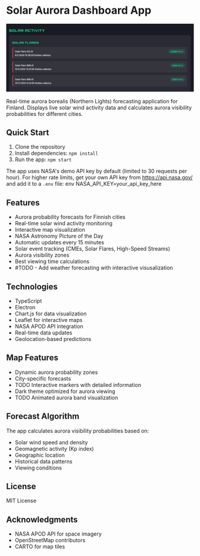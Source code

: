 # Solar Aurora Dashboard App

![Solar Aurora Dashboard Screenshot](screenshot.png)

Real-time aurora borealis (Northern Lights) forecasting application for Finland. Displays live solar wind activity data and calculates aurora visibility probabilities for different cities.

## Quick Start
1. Clone the repository
2. Install dependencies: `npm install`
3. Run the app: `npm start`

The app uses NASA's demo API key by default (limited to 30 requests per hour). 
For higher rate limits, get your own API key from https://api.nasa.gov/ 
and add it to a `.env` file:
env
NASA_API_KEY=your_api_key_here

## Features
- Aurora probability forecasts for Finnish cities
- Real-time solar wind activity monitoring
- Interactive map visualization
- NASA Astronomy Picture of the Day
- Automatic updates every 15 minutes
- Solar event tracking (CMEs, Solar Flares, High-Speed Streams)
- Aurora visibility zones
- Best viewing time calculations
- #TODO - Add weather forecasting with interactive visusalization

## Technologies
- TypeScript
- Electron
- Chart.js for data visualization
- Leaflet for interactive maps
- NASA APOD API integration
- Real-time data updates
- Geolocation-based predictions

## Map Features
- Dynamic aurora probability zones
- City-specific forecasts
- TODO Interactive markers with detailed information
- Dark theme optimized for aurora viewing
- TODO Animated aurora band visualization

## Forecast Algorithm
The app calculates aurora visibility probabilities based on:
- Solar wind speed and density
- Geomagnetic activity (Kp index)
- Geographic location
- Historical data patterns
- Viewing conditions

## License
MIT License

## Acknowledgments
- NASA APOD API for space imagery
- OpenStreetMap contributors
- CARTO for map tiles
